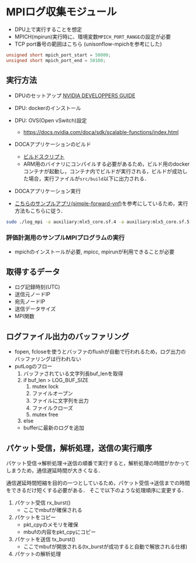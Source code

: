 # MPIログ収集モジュール

- DPU上で実行することを想定
- MPICH(mpirun)実行時に、環境変数`MPICH_PORT_RANGE`の設定が必要
- TCP port番号の範囲はこちら (unisonflow-mpichを参考にした)
```c
unsigned short mpich_port_start = 50000;
unsigned short mpich_port_end = 50100;
```

## 実行方法
- DPUのセットアップ [NVIDIA DEVELOPPERS GUIDE](https://docs.nvidia.com/doca/sdk/installation-guide/index.html)
- DPU: dockerのインストール
- DPU: OVS(Open vSwitch)設定
  - https://docs.nvidia.com/doca/sdk/scalable-functions/index.html

- DOCAアプリケーションのビルド
  - [ビルドスクリプト](./build.sh)
  - ARM用のバイナリにコンパイルする必要があるため，ビルド用のdockerコンテナが起動し，コンテナ内でビルドが実行される，ビルドが成功した場合，実行ファイルが`src/build`以下に出力される．

- DOCAアプリケーション実行
- [こちらのサンプルアプリ(simple-forward-vnf)](https://docs.nvidia.com/doca/sdk/simple-forward/index.html)を参考にしているため，実行方法もこちらに従う．
```bash
sudo ./log_mpi -a auxiliary:mlx5_core.sf.4 -a auxiliary:mlx5_core.sf.5 -- --nr_queues=2 --log_level=8 
```


### 評価計測用のサンプルMPIプログラムの実行
- mpichのインストールが必要, mpicc, mpirunが利用できることが必要

## 取得するデータ
- ログ記録時刻(UTC)
- 送信元ノードIP
- 宛先ノードIP
- 送信データサイズ
- MPI関数

## ログファイル出力のバッファリング

- fopen, fcloseを使うとバッファのflushが自動で行われるため，ログ出力のバッファリングは行われない
- putLogのフロー
	1. バッファされている文字列長buf_lenを取得
	1. if buf_len > LOG_BUF_SIZE
		1. mutex lock
		1. ファイルオープン
		1. ファイルに文字列を出力
		1. ファイルクローズ
		1. mutex free
	1. else
    - bufferに最新のログを追加

## パケット受信，解析処理，送信の実行順序
パケット受信→解析処理→送信の順番で実行すると，解析処理の時間がかかってしまうため，通信遅延時間が大きくなる．

通信遅延時間短縮を目的の一つとしているため，パケット受信→送信までの時間をできるだけ短くする必要がある．
そこで以下のような処理順序に変更する．

1. パケット受信 rx_burst()
    - ここでmbufが確保される
2. パケットをコピー　
    - pkt_cpyのメモリを確保
    - mbufの内容をpkt_cpyにコピー
3. パケットを送信 tx_burst()
    - ここでmbufが開放される(tx_burstが成功すると自動で解放される仕様)
4. パケットの解析処理
